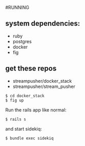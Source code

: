 #RUNNING

## system dependencies:
* ruby
* postgres
* docker
* fig

## get these repos
* streampusher/docker_stack
* streampusher/stream_pusher

```
$ cd docker_stack
$ fig up
```

Run the rails app like normal:
```
$ rails s
```

and start sidekiq:
```
$ bundle exec sidekiq
```
